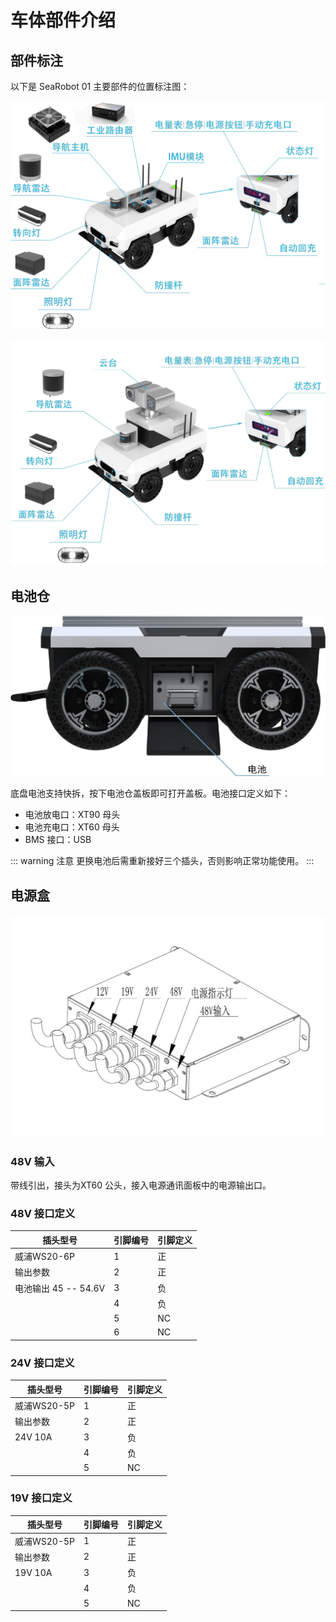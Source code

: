 # 车体部件介绍

## 部件标注

以下是 SeaRobot 01 主要部件的位置标注图：

![部件标注1](/images-searobot/media/image3.png)

![部件标注2](/images-searobot/media/image4.png)

## 电池仓

![电池仓](/images-searobot/media/image5.png)

底盘电池支持快拆，按下电池仓盖板即可打开盖板。电池接口定义如下：

- 电池放电口：XT90 母头
- 电池充电口：XT60 母头
- BMS 接口：USB

::: warning 注意
更换电池后需重新接好三个插头，否则影响正常功能使用。
:::

## 电源盒

![电源盒](/images-searobot/media/image6.png)

### 48V 输入

带线引出，接头为XT60 公头，接入电源通讯面板中的电源输出口。

### 48V 接口定义

| 插头型号 | 引脚编号 | 引脚定义 |
|----------|----------|----------|
| 威浦WS20-6P | 1 | 正 |
| 输出参数 | 2 | 正 |
| 电池输出 45 -- 54.6V | 3 | 负 |
| | 4 | 负 |
| | 5 | NC |
| | 6 | NC |

### 24V 接口定义

| 插头型号 | 引脚编号 | 引脚定义 |
|----------|----------|----------|
| 威浦WS20-5P | 1 | 正 |
| 输出参数 | 2 | 正 |
| 24V 10A | 3 | 负 |
| | 4 | 负 |
| | 5 | NC |

### 19V 接口定义

| 插头型号 | 引脚编号 | 引脚定义 |
|----------|----------|----------|
| 威浦WS20-5P | 1 | 正 |
| 输出参数 | 2 | 正 |
| 19V 10A | 3 | 负 |
| | 4 | 负 |
| | 5 | NC | 
